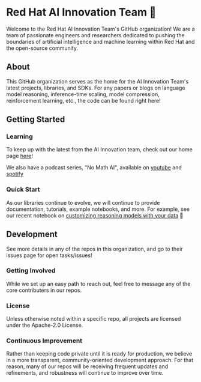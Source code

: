 # Red Hat AI Innovation Team 👋

Welcome to the Red Hat AI Innovation Team's GitHub organization! We are a team of passionate engineers and researchers dedicated to pushing the boundaries of artificial intelligence and machine learning within Red Hat and the open-source community.

## About

This GitHub organization serves as the home for the AI Innovation Team's latest projects, libraries, and SDKs. For any papers or blogs on language model reasoning, inference-time scaling, model compression, reinforcement learning, etc., the code can be found right here!

## Getting Started

### Learning

To keep up with the latest from the AI Innovation team, check out our home page [here](https://red-hat-ai-innovation-team.github.io/)!

We also have a podcast series, "No Math AI", available on [youtube](https://youtu.be/QEDGOEJxQk4?si=zOpROD1ivkt_4c6L) and [spotify](https://open.spotify.com/episode/1FJKF0HR03pUNxeEN5BwEM?si=zgpty0FFTcCdGnAcThhOxg)

### Quick Start

As our libraries continue to evolve, we will continue to provide documentation, tutorials, example notebooks, and more.
For example, see our recent notebook on [customizing reasoning models with your data](https://github.com/Red-Hat-AI-Innovation-Team/SDG-Research/tree/main/examples/knowledge_generation_using_nemotron) 👀

## Development

See more details in any of the repos in this organization, and go to their issues page for open tasks/issues!

### Getting Involved

While we set up an easy path to reach out, feel free to message any of the core contributers in our repos.

### License

Unless otherwise noted within a specific repo, all projects are licensed under the Apache-2.0 License.

### Continuous Improvement

Rather than keeping code private until it is ready for production, we believe in a more transparent, community-oriented development approach. For that reason, many of our repos will be receiving frequent updates and refinements, and robustness will continue to improve over time.

<!--

**Here are some ideas to get you started:**

🙋‍♀️ A short introduction - what is your organization all about?
🌈 Contribution guidelines - how can the community get involved?
👩‍💻 Useful resources - where can the community find your docs? Is there anything else the community should know?
🍿 Fun facts - what does your team eat for breakfast?
🧙 Remember, you can do mighty things with the power of [Markdown](https://docs.github.com/github/writing-on-github/getting-started-with-writing-and-formatting-on-github/basic-writing-and-formatting-syntax)
-->
